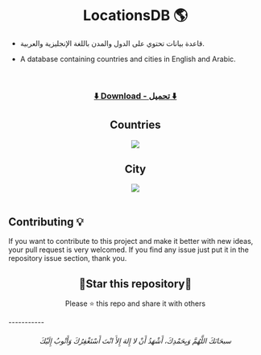 <h1 align=center>LocationsDB 🌎</h1>



<p align=left>

- قاعدة بيانات تحتوي على الدول والمدن باللغة الإنجليزية والعربية.
  
</p>
<p align=right>

- A database containing countries and cities in English and Arabic.
  
</p><br>

<a href="#"><h3 align=center>⬇️ Download - تحميل ⬇️</h3></a>

<div align=center>
  <h2>Countries</h2>
  <img src="https://user-images.githubusercontent.com/48678280/179407712-ec9a0ef2-dc79-49f0-a5e1-7c61cc3a5f15.png">
</div>

<div align=center>
  <h2>City</h2>
  <img src="https://user-images.githubusercontent.com/48678280/179408187-9c566a6a-80c7-46fa-914c-dbf6970eeb9d.png">
</div>


<br>

## Contributing 💡
If you want to contribute to this project and make it better with new ideas, your pull request is very welcomed.
If you find any issue just put it in the repository issue section, thank you.



<div align=center>

<h2>🌟Star this repository🌟</h2>

Please ⭐️ this repo and share it with others
       
       
</div>
-----------

<h6 align="center">سبحَانَكَ اللَّهُمَّ وَبِحَمْدِكَ، أَشْهَدُ أَنْ لا إِلهَ إِلأَ انْتَ أَسْتَغْفِرُكَ وَأَتْوبُ إِلَيْكَ</h6>